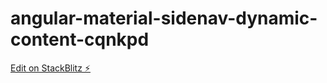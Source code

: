 # angular-material-sidenav-dynamic-content-cqnkpd

[Edit on StackBlitz ⚡️](https://stackblitz.com/edit/angular-material-sidenav-dynamic-content-cqnkpd)